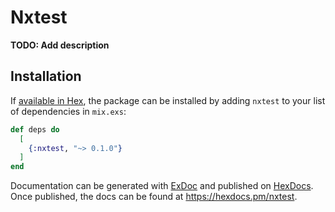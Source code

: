 # Nxtest

**TODO: Add description**

## Installation

If [available in Hex](https://hex.pm/docs/publish), the package can be installed
by adding `nxtest` to your list of dependencies in `mix.exs`:

```elixir
def deps do
  [
    {:nxtest, "~> 0.1.0"}
  ]
end
```

Documentation can be generated with [ExDoc](https://github.com/elixir-lang/ex_doc)
and published on [HexDocs](https://hexdocs.pm). Once published, the docs can
be found at <https://hexdocs.pm/nxtest>.


